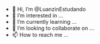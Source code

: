 - 👋 Hi, I’m @LuanzinEstudando
- 👀 I’m interested in ...
- 🌱 I’m currently learning ...
- 💞️ I’m looking to collaborate on ...
- 📫 How to reach me ...

<!---
LuanzinEstudando/LuanzinEstudando is a ✨ special ✨ repository because its `Hello` (this file) appears on your GitHub profile.
You can click the Preview link to take a look at your changes.
--->
